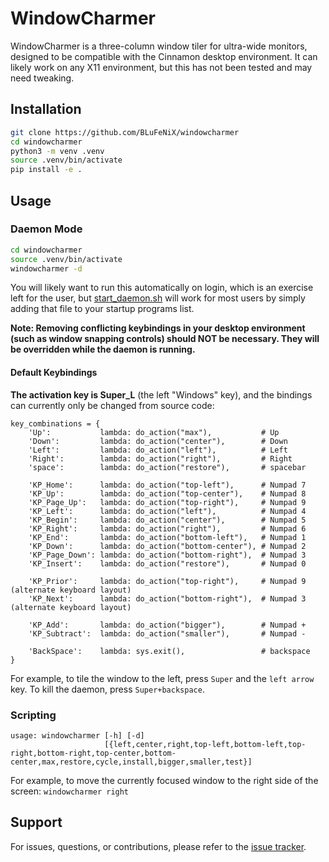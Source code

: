 # WindowCharmer

WindowCharmer is a three-column window tiler for ultra-wide monitors, designed to be compatible with the Cinnamon desktop environment. It can likely work on any X11 environment, but this has not been tested and may need tweaking.

## Installation

```sh
git clone https://github.com/BLuFeNiX/windowcharmer
cd windowcharmer
python3 -m venv .venv
source .venv/bin/activate
pip install -e .
```

## Usage

### Daemon Mode

```sh
cd windowcharmer
source .venv/bin/activate
windowcharmer -d
```

You will likely want to run this automatically on login, which is an exercise left for the user, but [start_daemon.sh](start_daemon.sh) will work for most users by simply adding that file to your startup programs list.

**Note: Removing conflicting keybindings in your desktop environment (such as window snapping controls) should NOT be necessary. They will be overridden while the daemon is running.**

#### Default Keybindings

**The activation key is Super_L** (the left "Windows" key), and the bindings can currently only be changed from source code:
```
key_combinations = {
    'Up':           lambda: do_action("max"),           # Up
    'Down':         lambda: do_action("center"),        # Down
    'Left':         lambda: do_action("left"),          # Left
    'Right':        lambda: do_action("right"),         # Right
    'space':        lambda: do_action("restore"),       # spacebar

    'KP_Home':      lambda: do_action("top-left"),      # Numpad 7
    'KP_Up':        lambda: do_action("top-center"),    # Numpad 8
    'KP_Page_Up':   lambda: do_action("top-right"),     # Numpad 9
    'KP_Left':      lambda: do_action("left"),          # Numpad 4
    'KP_Begin':     lambda: do_action("center"),        # Numpad 5
    'KP_Right':     lambda: do_action("right"),         # Numpad 6
    'KP_End':       lambda: do_action("bottom-left"),   # Numpad 1
    'KP_Down':      lambda: do_action("bottom-center"), # Numpad 2
    'KP_Page_Down': lambda: do_action("bottom-right"),  # Numpad 3
    'KP_Insert':    lambda: do_action("restore"),       # Numpad 0

    'KP_Prior':     lambda: do_action("top-right"),     # Numpad 9 (alternate keyboard layout)
    'KP_Next':      lambda: do_action("bottom-right"),  # Numpad 3 (alternate keyboard layout)

    'KP_Add':       lambda: do_action("bigger"),        # Numpad +
    'KP_Subtract':  lambda: do_action("smaller"),       # Numpad -

    'BackSpace':    lambda: sys.exit(),                 # backspace
}
```

For example, to tile the window to the left, press `Super` and the `left arrow` key. To kill the daemon, press `Super+backspace`.

### Scripting

```
usage: windowcharmer [-h] [-d]
                     [{left,center,right,top-left,bottom-left,top-right,bottom-right,top-center,bottom-center,max,restore,cycle,install,bigger,smaller,test}]
```

For example, to move the currently focused window to the right side of the screen: `windowcharmer right`

## Support

For issues, questions, or contributions, please refer to the [issue tracker](https://github.com/BLuFeNiX/windowcharmer/issues).
